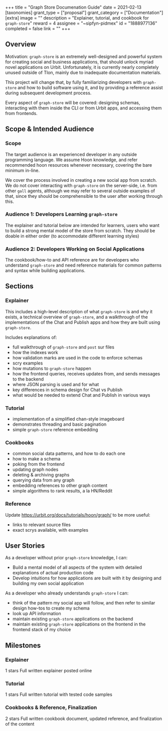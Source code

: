 +++
title = "Graph Store Documenation Guide"
date = 2021-02-13
[taxonomies]
grant_type = ["proposal"]
grant_category = ["Documentation"]
[extra]
image = ""
description = "Explainer, tutorial, and cookbook for `graph-store`"
reward = 4
assignee = "~sipfyn-pidmex"
id = "1888977136"
completed = false
link = ""
+++

## Overview
Motivation: `graph-store` is an extremely well-designed and powerful system for creating social and business applications, that should unlock myriad novel applications on Urbit. Unfortunately, it is currently nearly completely unused outside of Tlon, mainly due to inadequate documentation materials.

This project will change that, by fully familiarizing developers with `graph-store` and how to build software using it, and by providing a reference assist during subsequent development process.

Every aspect of `graph-store` will be covered: designing schemas, interacting with them inside the CLI or from Urbit apps, and accessing them from frontends.

## Scope & Intended Audience
### Scope
The target audience is an experienced developer in any outside programming language. We assume Hoon knowledge, and refer recommended hoon resources whenever necessary, covering the bare minimum in-line.

We cover the process involved in creating a new social app from scratch. We do not cover interacting with `graph-store` on the server-side, i.e. from other `gall` agents, although we may refer to several outside examples of that, since they should be comprehensible to the user after working through this.

### Audience 1: Developers Learning `graph-store`
The explainer and tutorial below are intended for learners, users who want to build a strong mental model of the store from scratch. They should be doable in either order (to accommodate different learning styles)

### Audience 2: Developers Working on Social Applications
The cookbook/how-to and API reference are for developers who understand `graph-store` and need reference materials for common patterns and syntax while building applications. 

## Sections
### Explainer

This includes a high-level description of what `graph-store` is and why it exists, a technical overview of `graph-store`, and a walkthrough of the implementations of the Chat and Publish apps and how they are built using `graph-store`.

Includes explanations of:
* full walkthrough of `graph-store` and `post` sur files
* how the indexes work
* how validation marks are used in the code to enforce schemas
* scry examples
* how mutations to `graph-store` happen
* how the frontend queries, receives updates from, and sends messages to the backend
* where JSON parsing is used and for what
* key differences in schema design for Chat vs Publish 
* what would be needed to extend Chat and Publish in various ways

### Tutorial
* implementation of a simplified chan-style imageboard
* demonstrates threading and basic pagination
* simple `graph-store` reference embedding

### Cookbooks
* common social data patterns, and how to do each one
* how to make a schema
* poking from the frontend
* updating graph nodes
* deleting & archiving graphs
* querying data from any graph
* embedding references to other graph content
* simple algorithms to rank results, a la HN/Reddit

### Reference
Update https://urbit.org/docs/tutorials/hoon/graph/ to be more useful:
* links to relevant source files
* exact scrys available, with examples

## User Stories
As a developer without prior `graph-store` knowledge, I can:
* Build a mental model of all aspects of the system with detailed explanations of actual production code
* Develop intuitions for how applications are built with it by designing and building my own social application

As a developer who already understands `graph-store` I can:
* think of the pattern my social app will follow, and then refer to similar design how-tos to create my schema
* look up API information
* maintain existing `graph-store` applications on the backend
* maintain existing `graph-store` applications on the frontend in the frontend stack of my choice

## Milestones


### Explainer
1 stars
Full written explainer posted online


### Tutorial
1 stars
Full written tutorial with tested code samples


### Cookbooks & Reference, Finalization
2 stars
Full written cookbook document, updated reference, and finalization of the content

    